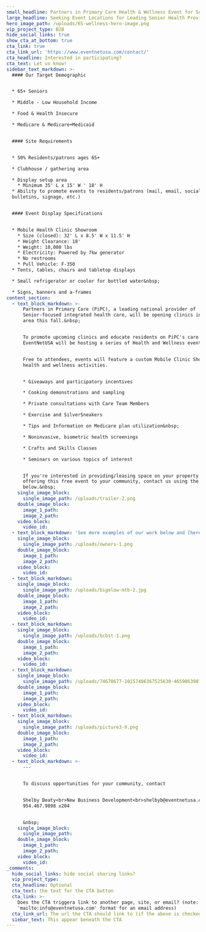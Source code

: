 ```yaml
---
small_headline: Partners in Primary Care Health & Wellness Event for Seniors
large_headline: Seeking Event Locations for Leading Senior Health Provider
hero_image_path: /uploads/65-wellness-hero-image.png
vip_project_type: B2B
hide_social_links: true
show_cta_at_bottom: true
cta_link: true
cta_link_url: 'https://www.eventnetusa.com/contact/'
cta_headline: Interested in participating?
cta_text: Let us know!
sidebar_text_markdown: >-
  #### Our Target Demographic


  * 65+ Seniors

  * Middle - Low Household Income

  * Food & Health Insecure

  * Medicare & Medicare+Medicaid


  #### Site Requirements


  * 50% Residents/patrons ages 65+

  * Clubhouse / gathering area

  * Display setup area
    * Minimum 35' L x 15' W ' 18' H
  * Ability to promote events to residents/patrons (mail, email, social media,
  bulletins, signage, etc.)


  #### Event Display Specifications


  * Mobile Health Clinic Showroom
    * Size (closed): 32' L x 8.5' W x 11.5' H
    * Height Clearance: 18'
    * Weight: 10,000 lbs
    * Electricity: Powered by 7kw generator
    * No restrooms
    * Pull Vehicle: F-350
  * Tents, tables, chairs and tabletop displays

  * Small refrigerator or cooler for bottled water&nbsp;

  * Signs, banners and a-frames
content_section:
  - text_block_markdown: >-
      Partners in Primary Care (PiPC), a leading national provider of
      Senior-focused integrated health care, will be opening clinics in your
      area this fall.&nbsp;


      To promote upcoming clinics and educate residents on PiPC's care model,
      EventNetUSA will be hosting a series of Health and Wellness events.


      Free to attendees, events will feature a custom Mobile Clinic Showroom and
      health and wellness activities.


      * Giveaways and participatory incentives

      * Cooking demonstrations and sampling

      * Private consultations with Care Team Members

      * Exercise and SilverSneakers

      * Tips and Information on Medicare plan utilization&nbsp;

      * Noninvasive, biometric health screenings

      * Crafts and Skills Classes

      * Seminars on various topics of interest


      If you're interested in providing/leasing space on your property and
      offering this free event to your community, contact us using the link
      below.&nbsp;
    single_image_block:
      single_image_path: /uploads/trailer-2.png
    double_image_block:
      image_1_path:
      image_2_path:
    video_block:
      video_id:
  - text_block_markdown: 'See more examples of our work below and [here](/work/).'
    single_image_block:
      single_image_path: /uploads/owners-1.png
    double_image_block:
      image_1_path:
      image_2_path:
    video_block:
      video_id:
  - text_block_markdown:
    single_image_block:
      single_image_path: /uploads/bigelow-mtb-2.jpg
    double_image_block:
      image_1_path:
      image_2_path:
    video_block:
      video_id:
  - text_block_markdown:
    single_image_block:
      single_image_path: /uploads/bcbst-1.png
    double_image_block:
      image_1_path:
      image_2_path:
    video_block:
      video_id:
  - text_block_markdown:
    single_image_block:
      single_image_path: /uploads/74670677-10157406367525630-4659063901453811712-o-2.jpg
    double_image_block:
      image_1_path:
      image_2_path:
    video_block:
      video_id:
  - text_block_markdown:
    single_image_block:
      single_image_path: /uploads/picture3-9.png
    double_image_block:
      image_1_path:
      image_2_path:
    video_block:
      video_id:
  - text_block_markdown: >-
      ---


      To discuss opportunities for your community, contact


      Shelby Beaty<br>New Business Development<br>shelbyb@eventnetusa.com<br>(O)
      954.467.9898 x204


      &nbsp;
    single_image_block:
      single_image_path:
    double_image_block:
      image_1_path:
      image_2_path:
    video_block:
      video_id:
_comments:
  hide_social_links: hide social sharing links?
  vip_project_type:
  cta_headline: Optional
  cta_text: the text for the CTA button
  cta_link: >-
    Does the CTA triggera link to another page, site, or email? (note: use
    'mailto:info@eventnetusa.com' format for an email address)
  cta_link_url: The url the CTA should link to (if the above is checked)
  siebar_text: This appear beneath the CTA
---
```

